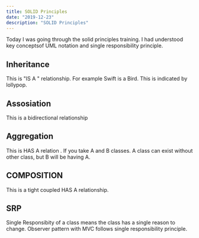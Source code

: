 ```yaml
---
title: SOLID Principles
date: "2019-12-23"
description: "SOLID Principles"
---
```


Today I was going through the solid principles training. I had understood key conceptsof UML notation and single responsibility principle.

## Inheritance 

This is "IS A " relationship. For example Swift is a Bird. This is indicated by lollypop. 

## Assosiation
This is a bidirectional relationship

## Aggregation
This is HAS A relation . If you take A and B classes. A class can exist without other class, but B will be having A.
## COMPOSITION
This is a tight coupled HAS A relationship.
## SRP
Single Responsibity of a class means the class has a single reason to change. 
Observer pattern with MVC follows single responsibility principle.
